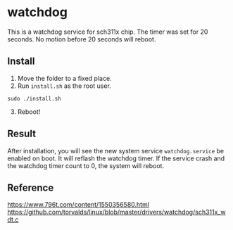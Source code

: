 # watchdog
This is a watchdog service for sch311x chip.
The timer was set for 20 seconds.
No motion before 20 seconds will reboot.

## Install
1. Move the folder to a fixed place.
2. Run `install.sh` as the root user.
```
sudo ./install.sh
```
3. Reboot!

## Result
After installation, you will see the new system service `watchdog.service` be enabled on boot.
It will reflash the watchdog timer.
If the service crash and the watchdog timer count to 0, the system will reboot.

## Reference
https://www.796t.com/content/1550356580.html
https://github.com/torvalds/linux/blob/master/drivers/watchdog/sch311x_wdt.c
